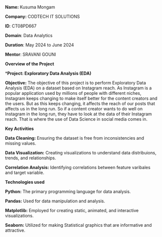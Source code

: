 **Name:** Kusuma Mongam

**Company:** CODTECH IT SOLUTIONS

**ID**: CT08PD667

**Domain**: Data Analytics

**Duration**: May 2024 to June 2024

**Mentor**: SRAVANI GOUNI

**Overview of the Project**

***Project: Exploratory Data Analysis (EDA)**

**Objective:** 
The objective of this project is to perform Exploratory Data Analysis (EDA) on a dataset based on Instagram reach. As Instagram is a popular application used by millions of people with different niches, Instagram keeps changing to make itself better for the content creators and the users. But as this keeps changing, it affects the reach of our posts that affects us in the long run. So if a content creator wants to do well on Instagram in the long run, they have to look at the data of their Instagram reach. That is where the use of Data Science in social media comes in.

**Key Activities**

**Data Cleaning:** Ensuring the dataset is free from inconsistencies and missing values.

**Data Visualization:** Creating visualizations to understand data distribuions, trends, and relationships.

**Correlation Analysis:** Identifying correlations between feature varibales and target variable.

**Technologies used**

**Python:** The primary programming language for data analysis.

**Pandas:** Used for data manipulation and analysis.

**Matplotlib:** Employed for creating static, animated, and interactive visualizations.

**Seaborn:** Utilized for making Statistical graphics that are informative and attractive.
